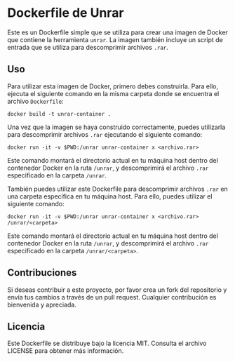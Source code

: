 # Dockerfile de Unrar

Este es un Dockerfile simple que se utiliza para crear una imagen de Docker que contiene la herramienta `unrar`. La imagen también incluye un script de entrada que se utiliza para descomprimir archivos `.rar`.

## Uso

Para utilizar esta imagen de Docker, primero debes construirla. Para ello, ejecuta el siguiente comando en la misma carpeta donde se encuentra el archivo `Dockerfile`:

```cli
docker build -t unrar-container .
```

Una vez que la imagen se haya construido correctamente, puedes utilizarla para descomprimir archivos `.rar` ejecutando el siguiente comando:

```cli
docker run -it -v $PWD:/unrar unrar-container x <archivo.rar>
```

Este comando montará el directorio actual en tu máquina host dentro del contenedor Docker en la ruta `/unrar`, y descomprimirá el archivo `.rar` especificado en la carpeta `/unrar`.

También puedes utilizar este Dockerfile para descomprimir archivos `.rar` en una carpeta específica en tu máquina host. Para ello, puedes utilizar el siguiente comando:

```cli
docker run -it -v $PWD:/unrar unrar-container x <archivo.rar> /unrar/<carpeta>
```

Este comando montará el directorio actual en tu máquina host dentro del contenedor Docker en la ruta `/unrar`, y descomprimirá el archivo `.rar` especificado en la carpeta `/unrar/<carpeta>`.

## Contribuciones

Si deseas contribuir a este proyecto, por favor crea un fork del repositorio y envía tus cambios a través de un pull request. Cualquier contribución es bienvenida y apreciada.

## Licencia

Este Dockerfile se distribuye bajo la licencia MIT. Consulta el archivo LICENSE para obtener más información.
